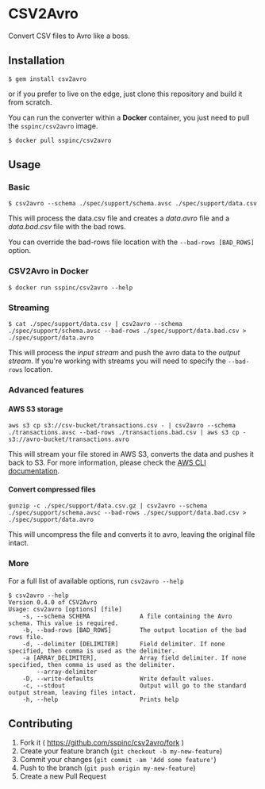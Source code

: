 # CSV2Avro

Convert CSV files to Avro like a boss.

## Installation

    $ gem install csv2avro

or if you prefer to live on the edge, just clone this repository and build it from scratch.

You can run the converter within a **Docker** container, you just need to pull the `sspinc/csv2avro` image.

```
$ docker pull sspinc/csv2avro
```

## Usage

### Basic
```
$ csv2avro --schema ./spec/support/schema.avsc ./spec/support/data.csv
```
This will process the data.csv file and creates a *data.avro* file and a *data.bad.csv* file with the bad rows.

You can override the bad-rows file location with the `--bad-rows [BAD_ROWS]` option.

### CSV2Avro in Docker

```
$ docker run sspinc/csv2avro --help
```

### Streaming
```
$ cat ./spec/support/data.csv | csv2avro --schema ./spec/support/schema.avsc --bad-rows ./spec/support/data.bad.csv > ./spec/support/data.avro
```
This will process the *input stream* and push the avro data to the *output stream*. If you're working with streams you will need to specify the `--bad-rows` location.

### Advanced features

#### AWS S3 storage

```
aws s3 cp s3://csv-bucket/transactions.csv - | csv2avro --schema ./transactions.avsc --bad-rows ./transactions.bad.csv | aws s3 cp - s3://avro-bucket/transactions.avro
```

This will stream your file stored in AWS S3, converts the data and pushes it back to S3. For more information, please check the [AWS CLI documentation](http://docs.aws.amazon.com/cli/latest/reference/s3/index.html).

#### Convert compressed files

```
gunzip -c ./spec/support/data.csv.gz | csv2avro --schema ./spec/support/schema.avsc --bad-rows ./spec/support/data.bad.csv > ./spec/support/data.avro
```

This will uncompress the file and converts it to avro, leaving the original file intact.

### More

For a full list of available options, run `csv2avro --help`
```
$ csv2avro --help
Version 0.4.0 of CSV2Avro
Usage: csv2avro [options] [file]
    -s, --schema SCHEMA              A file containing the Avro schema. This value is required.
    -b, --bad-rows [BAD_ROWS]        The output location of the bad rows file.
    -d, --delimiter [DELIMITER]      Field delimiter. If none specified, then comma is used as the delimiter.
    -a [ARRAY_DELIMITER],            Array field delimiter. If none specified, then comma is used as the delimiter.
        --array-delimiter
    -D, --write-defaults             Write default values.
    -c, --stdout                     Output will go to the standard output stream, leaving files intact.
    -h, --help                       Prints help
```

## Contributing

1. Fork it ( https://github.com/sspinc/csv2avro/fork )
2. Create your feature branch (`git checkout -b my-new-feature`)
3. Commit your changes (`git commit -am 'Add some feature'`)
4. Push to the branch (`git push origin my-new-feature`)
5. Create a new Pull Request
